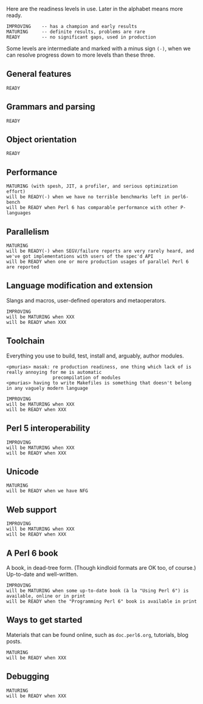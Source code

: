 Here are the readiness levels in use. Later in the alphabet means more ready.

    IMPROVING    -- has a champion and early results
    MATURING     -- definite results, problems are rare
    READY        -- no significant gaps, used in production

Some levels are intermediate and marked with a minus sign `(-)`, when we can resolve progress down to more levels than these three.

## General features

    READY

## Grammars and parsing

    READY

## Object orientation

    READY

## Performance

    MATURING (with spesh, JIT, a profiler, and serious optimization effort)
    will be READY(-) when we have no terrible benchmarks left in perl6-bench
    will be READY when Perl 6 has comparable performance with other P-languages

## Parallelism

    MATURING
    will be READY(-) when SEGV/failure reports are very rarely heard, and we've got implementations with users of the spec'd API
    will be READY when one or more production usages of parallel Perl 6 are reported

## Language modification and extension

Slangs and macros, user-defined operators and metaoperators.

    IMPROVING
    will be MATURING when XXX
    will be READY when XXX

## Toolchain

Everything you use to build, test, install and, arguably, author modules.

    <pmurias> masak: re production readiness, one thing which lack of is really annoying for me is automatic
                     precompilation of modules
    <pmurias> having to write Makefiles is something that doesn't belong in any vaguely modern language

    IMPROVING
    will be MATURING when XXX
    will be READY when XXX

## Perl 5 interoperability

    IMPROVING
    will be MATURING when XXX
    will be READY when XXX

## Unicode

    MATURING
    will be READY when we have NFG

## Web support

    IMPROVING
    will be MATURING when XXX
    will be READY when XXX

## A Perl 6 book

A book, in dead-tree form. (Though kindloid formats are OK too, of course.)
Up-to-date and well-written.

    IMPROVING
    will be MATURING when some up-to-date book (à la "Using Perl 6") is available, online or in print
    will be READY when the "Programming Perl 6" book is available in print

## Ways to get started

Materials that can be found online, such as `doc.perl6.org`, tutorials, blog posts.

    MATURING
    will be READY when XXX

## Debugging

    MATURING
    will be READY when XXX
